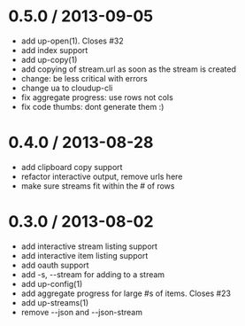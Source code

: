 
0.5.0 / 2013-09-05 
==================

 * add up-open(1). Closes #32
 * add index support
 * add up-copy(1)
 * add copying of stream.url as soon as the stream is created
 * change: be less critical with errors
 * change ua to cloudup-cli
 * fix aggregate progress: use rows not cols
 * fix code thumbs: dont generate them :)

0.4.0 / 2013-08-28 
==================

 * add clipboard copy support
 * refactor interactive output, remove urls here
 * make sure streams fit within the # of rows

0.3.0 / 2013-08-02 
==================

 * add interactive stream listing support 
 * add interactive item listing support 
 * add oauth support
 * add -s, --stream <id> for adding to a stream
 * add up-config(1)
 * add aggregate progress for large #s of items. Closes #23
 * add up-streams(1)
 * remove --json and --json-stream
 
